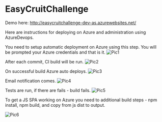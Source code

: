 # EasyCruitChallenge

Demo here:
http://easycruitchallenge-dev-as.azurewebsites.net/

Here are instructions for deploying on Azure and administration using AzureDevops.

You need to setup automatic deployment on Azure using this step. You will be prompted your Azure credentials and that is it.
![Pic1](https://i.imgur.com/0L1Rsn7.png)

After each commit, CI build will be run.
![Pic2](https://i.imgur.com/hXjbod6.png)

On successful build Azure auto deploys.
![Pic3](https://i.imgur.com/8OmPELW.png)

Email notification comes.
![Pic4](https://i.imgur.com/cUmyM0e.png)

Tests are run, if there are fails - build fails.
![Pic5](https://i.imgur.com/VYRWqmE.png)

To get a JS SPA working on Azure you need to additional build steps - npm install, npm build, and copy from js dist to output.


![Pic6](https://i.imgur.com/tgXxdI5.png)
